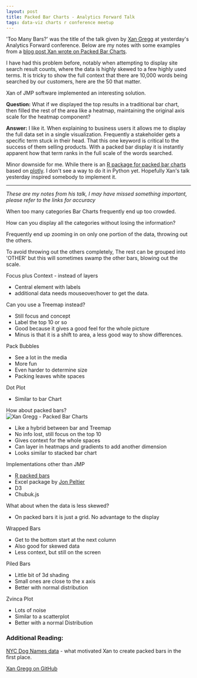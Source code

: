 ```yaml
---
layout: post
title: Packed Bar Charts - Analytics Forward Talk
tags: data-viz charts r conference meetup
---
```


'Too Many Bars?' was the title of the talk given by [Xan Gregg](https://twitter.com/xangregg) at yesterday's Analytics Forward conference. Below are my notes with some examples from a [blog post Xan wrote on Packed Bar Charts](https://community.jmp.com/t5/JMP-Blog/Introducing-packed-bars-a-new-chart-form/ba-p/39972 "JMP Community - Introducing Packed Bar Charts").

I have had this problem before, notably when attempting to display site search result counts, where the data is highly skewed to a few highly used terms. It is tricky to show the full context that there are 10,000 words being searched by our customers, here are the 50 that matter. 

Xan of JMP software implemented an interesting solution. 

**Question:** What if we displayed the top results in a traditional bar chart, then filled the rest of the area like a heatmap, maintaining the original axis scale for the heatmap component?

**Answer:**  I like it. When explaining to business users it allows me to display the full data set in a single visualization. Frequently a stakeholder gets a specific term stuck in their head. That this one keyword is critical to the success of them selling products. With a packed bar display it is instantly apparent how that term ranks in the full scale of the words searched. 

Minor downside for me. While there is an [R package for packed bar charts](https://github.com/AdamSpannbauer/rPackedBar "GitHub - Adam Spannbauer - rPackedBar") based on [plotly](https://plot.ly). I don't see a way to do it in Python yet. Hopefully Xan's talk yesterday inspired somebody to implement it. 

* * *

_These are my notes from his talk, I may have missed something important, please refer to the links for accuracy_

When too many categories Bar Charts frequently end up too crowded.

How can you display all the categories without losing the information?

Frequently end up zooming in on only one portion of the data, throwing out the others. 

To avoid throwing out the others completely, The rest can be grouped into 'OTHER' but this will sometimes swamp the other bars, blowing out the scale. 

Focus plus Context - instead of layers

-   Central element with labels
-   additional data needs mouseover/hover to get the data.

Can you use a Treemap instead?

-   Still focus and concept
-   Label the top 10 or so
-   Good because it gives a good feel for the whole picture
-   Minus is that it is a shift to area, a less good way to show differences.

Pack Bubbles

-   See a lot in the media
-   More fun
-   Even harder to determine size
-   Packing leaves white spaces

Dot Plot 

-   Similar to bar Chart 

How about packed bars?  
![Xan Gregg - Packed Bar Charts](https://raw.githubusercontent.com/xangregg/packedbars/master/images/packedbars6.png)

-   Like a hybrid between bar and Treemap  
-   No info lost, still focus on the top 10  
-   Gives context for the whole spaces  
-   Can layer in heatmaps and gradients to add another dimension
-   Looks similar to stacked bar chart  

Implementations other than JMP   

-   [R packed bars](https://github.com/AdamSpannbauer/rPackedBar) 
-   Excel package  by [Jon Peltier](https://peltiertech.com/)
-   D3  
-   Chubuk.js  

What about when the data is less skewed?  

-   On packed bars it is just a grid. No advantage to the display

Wrapped Bars  

-   Get to the bottom start at the next column
-   Also good for skewed data  
-   Less context, but still on the screen  

Piled Bars  

-   Little bit of 3d shading  
-   Small ones are close to the x axis  
-   Better with normal distribution  

Zvinca Plot  

-   Lots of noise  
-   Similar to a scatterplot  
-   Better with a normal Distribution  

### Additional Reading:

[NYC Dog Names data](https://github.com/Kaz-A/dog_names/) - what motivated Xan to create packed bars in the first place. 

[Xan Gregg on GitHub](https://github.com/xangregg/packedbars)
